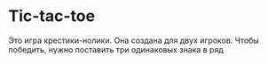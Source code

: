 # Tic-tac-toe
Это игра крестики-нолики. Она создана для двух игроков. Чтобы победить, нужно поставить три одинаковых знака в ряд
